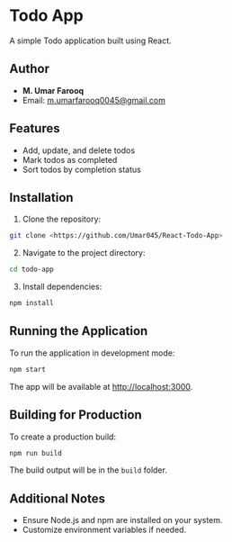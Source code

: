 # Todo App

A simple Todo application built using React.

## Author

* **M. Umar Farooq**
* Email: [m.umarfarooq0045@gmail.com](mailto:m.umarfarooq0045@gmail.com)

## Features

* Add, update, and delete todos
* Mark todos as completed
* Sort todos by completion status

## Installation

1. Clone the repository:

```bash
git clone <https://github.com/Umar045/React-Todo-App>
```

2. Navigate to the project directory:

```bash
cd todo-app
```

3. Install dependencies:

```bash
npm install
```

## Running the Application

To run the application in development mode:

```bash
npm start
```

The app will be available at [http://localhost:3000](http://localhost:3000).

## Building for Production

To create a production build:

```bash
npm run build
```

The build output will be in the `build` folder.

## Additional Notes

* Ensure Node.js and npm are installed on your system.
* Customize environment variables if needed.
